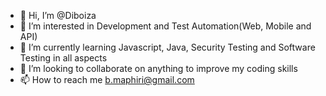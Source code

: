 - 👋 Hi, I’m @Diboiza
- 👀 I’m interested in Development and Test Automation(Web, Mobile and API)
- 🌱 I’m currently learning Javascript, Java, Security Testing and Software Testing in all aspects
- 💞️ I’m looking to collaborate on anything to improve my coding skills
- 📫 How to reach me b.maphiri@gmail.com

<!---
Diboiza/Diboiza is a ✨ special ✨ repository because its `README.md` (this file) appears on your GitHub profile.
You can click the Preview link to take a look at your changes.
--->

